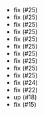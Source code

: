 - fix (#25)
- fix (#25)
- fix (#25)
- fix (#25)
- fix (#25)
- fix (#25)
- fix (#25)
- fix (#25)
- fix (#25)
- fix (#25)
- fix (#24)
- fix (#22)
- up (#18)
- fix (#15)
